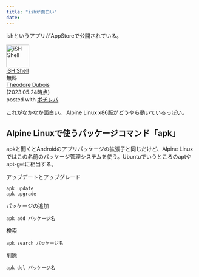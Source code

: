 ```yaml
---
title: "ishが面白い"
date:
---
```


ishというアプリがAppStoreで公開されている。

<div class="cstmreba"><div class="pochireba"><a href="https://apps.apple.com/jp/app/ish-shell/id1436902243?uo=4&at=11l7ge"><img src="https://is3-ssl.mzstatic.com/image/thumb/Purple116/v4/7a/78/e3/7a78e31a-10c7-f56e-822d-c1edf05d66e2/AppIcon-0-0-1x_U007emarketing-0-0-0-7-0-0-sRGB-0-0-0-GLES2_U002c0-512MB-85-220-0-0.png/60x60bb.jpg" alt="iSH Shell" width="60" height="60" class="pochi_img" ></a><div class="pochi_info"><div class="pochi_name"><a href="https://apps.apple.com/jp/app/ish-shell/id1436902243?uo=4&at=11l7ge">iSH Shell</a></div><div class="pochi_price">無料</div><div class="pochi_seller"><a href="https://apps.apple.com/jp/developer/theodore-dubois/id1432356577?uo=4&at=11l7ge">Theodore Dubois</a></div><div class="pochi_time">(2023.05.24時点)</div><div class="pochi_post">posted with <a href="http://pochireba.com" rel="nofollow" target="_blank">ポチレバ</a></div></div><div class="pochireba-footer"></div></div></div>

これがなかなか面白い。
Alpine Linux x86版がどうやら動いているっぽい。

## Alpine Linuxで使うパッケージコマンド「apk」
apkと聞くとAndroidのアプリパッケージの拡張子と同じだけど、Alpine Linuxではこの名前のパッケージ管理システムを使う。Ubuntuでいうところのaptやapt-getに相当する。

アップデートとアップグレード
```
apk update
apk upgrade
```

パッケージの追加
```
apk add パッケージ名
```

検索
```
apk search パッケージ名
```

削除
```
apk del パッケージ名
```

